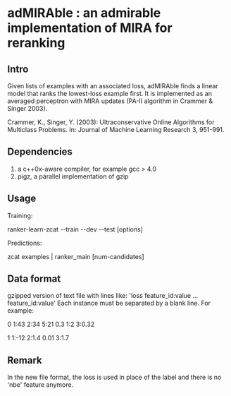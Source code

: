adMIRAble : an admirable implementation of MIRA for reranking
=============================================================

Intro
-----

Given lists of examples with an associated loss, adMIRAble finds a linear model
that ranks the lowest-loss example first.  It is implemented as an averaged
perceptron with MIRA updates (PA-II algorithm in Crammer & Singer 2003).

Crammer, K., Singer, Y. (2003): Ultraconservative Online Algorithms for
Multiclass Problems. In: Journal of Machine Learning Research 3, 951-991.

Dependencies
------------
   1. a c++0x-aware compiler, for example gcc > 4.0
   2. pigz, a parallel implementation of gzip

Usage
-----

Training:

   ranker-learn-zcat --train <training-file> --dev <dev-file> --test <test-file> [options]

Predictions:

   zcat examples | ranker_main <model> [num-candidates]

Data format
-----------

gzipped version of text file with lines like: 'loss feature_id:value ...
feature_id:value' Each instance must be separated by a blank line. For
example:

   0 1:43 2:34 5:21
   0.3 1:2 3:0.32

   1 1:-12 2:1.4
   0.01 3:1.7
   

Remark
------

   In the new file format, the loss is used in place of the label and there is
   no 'nbe' feature anymore.

